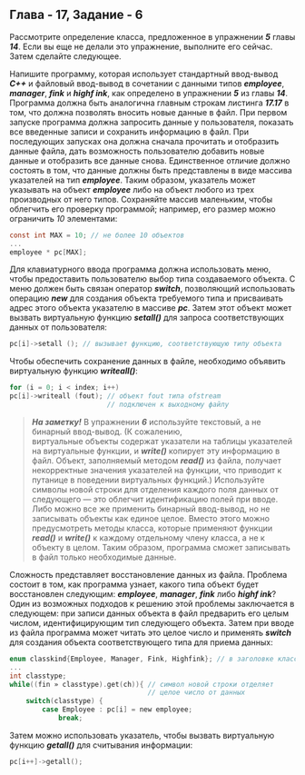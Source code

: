 ## Глава - 17, Задание - 6 

Рассмотрите определение класса, предложенное в упражнении ***5*** главы ***14***. Если
вы еще не делали это упражнение, выполните его сейчас. Затем сделайте
следующее.

Напишите программу, которая использует стандартный ввод-вывод ***C++*** и
файловый ввод-вывод в сочетании с данными типов ***employee***, ***manager***, ***fink*** и
***highf ink***, как определено в упражнении ***5*** из главы ***14***. Программа должна быть
аналогична главным строкам листинга ***17.17*** в том, что должна позволять
вносить новые данные в файл. При первом запуске программа должна запросить
данные у пользователя, показать все введенные записи и сохранить
информацию в файл. При последующих запусках она должна сначала прочитать и
отобразить данные файла, дать возможность пользователю добавить новые данные и
отобразить все данные снова. Единственное отличие должно состоять в том, что
данные должны быть представлены в виде массива указателей на тип ***employee***.
Таким образом, указатель может указывать на объект ***employee*** либо на объект
любого из трех производных от него типов. Сохраняйте массив маленьким,
чтобы облегчить его проверку программой; например, его размер можно
ограничить *10* элементами:

```objectivec
const int MAX = 10; // не более 10 объектов 
...
employee * рс[МАХ]; 
```

Для клавиатурного ввода программа должна использовать меню, чтобы
предоставить пользователю выбор типа создаваемого объекта. С меню должен быть
связан оператор ***switch***, позволяющий использовать операцию ***new*** для
создания объекта требуемого типа и присваивать адрес этого объекта указателю в
массиве ***рс***. Затем этот объект может вызвать виртуальную функцию ***setall()***
для запроса соответствующих данных от пользователя:

```objectivec
рс[i]->setall (); // вызывает функцию, соответствующую типу объекта
```

Чтобы обеспечить сохранение данных в файле, необходимо объявить
виртуальную функцию ***writeall()***:

```objectivec
for (i = 0; i < index; i++)
pc[i]->writeall (fout); // объект fout типа ofstream 
						// подключен к выходному файлу
```

> ***На заметку!*** 
В упражнении ***6*** используйте текстовый, а не бинарный ввод-вывод. (К сожалению,  
виртуальные объекты содержат указатели на таблицы указателей на виртуальные функции, и
***write()*** копирует эту информацию в файл. Объект, заполняемый методом ***read()*** из
файла, получает некорректные значения указателей на функции, что приводит к путанице в
поведении виртуальных функций.) Используйте символы новой строки для отделения каждого
поля данных от следующего — это облегчит идентификацию полей при вводе. Либо
можно все же применить бинарный ввод-вывод, но не записывать объекты как единое целое.
Вместо этого можно предусмотреть методы класса, которые применяют функции ***read()*** и
***write()*** к каждому отдельному члену класса, а не к объекту в целом. Таким образом,
>программа сможет записывать в файл только необходимые данные.

Сложность представляет восстановление данных из файла. Проблема состоит в
том, как программа узнает, какого типа объект будет восстановлен следующим:
***employee***, ***manager***, ***fink*** либо ***highf ink***? Один из возможных подходов к решению 
этой проблемы заключается в следующем: при записи данных объекта
в файл предварить его целым числом, идентифицирующим тип следующего
объекта. Затем при вводе из файла программа может читать это целое число
и применять ***switch*** для создания объекта соответствующего типа для приема
данных:

```objectivec
enum classkind{Employee, Manager, Fink, Highfink}; // в заголовке класса
...
int classtype; 
while((fin » classtype).get(ch)){ // символ новой строки отделяет 
								  // целое число от данных 
	switch(classtype) { 
		case Employee : pc[i] = new employee; 
			break;
```

Затем можно использовать указатель, чтобы вызвать виртуальную функцию
***getall()*** для считывания информации:

```objectivec
pc[i++]->getall();
```
